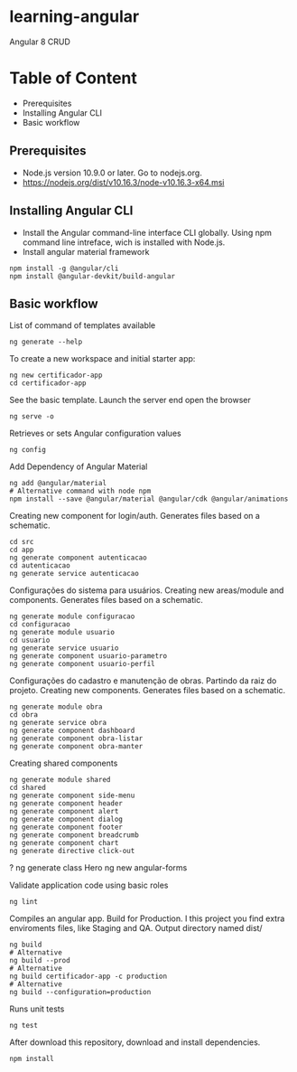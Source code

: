 # learning-angular

Angular 8 CRUD

# Table of Content
- Prerequisites
- Installing Angular CLI
- Basic workflow

## Prerequisites

- Node.js version 10.9.0 or later. Go to nodejs.org.
- https://nodejs.org/dist/v10.16.3/node-v10.16.3-x64.msi

## Installing Angular CLI

- Install the Angular command-line interface CLI globally. Using npm command line intreface, wich is installed with Node.js.
- Install angular material framework
```shel
npm install -g @angular/cli
npm install @angular-devkit/build-angular
```

## Basic workflow

List of command of templates available
```shel
ng generate --help
```

To create a new workspace and initial starter app:
```shel
ng new certificador-app
cd certificador-app
```

See the basic template. Launch the server end open the browser
```shel
ng serve -o
```

Retrieves or sets Angular configuration values
```shel
ng config
```

Add Dependency of Angular Material
```shel
ng add @angular/material
# Alternative command with node npm
npm install --save @angular/material @angular/cdk @angular/animations
```

Creating new component for login/auth. Generates files based on a schematic.
```shel
cd src
cd app
ng generate component autenticacao
cd autenticacao
ng generate service autenticacao
```

Configurações do sistema para usuários.
Creating new areas/module and components. Generates files based on a schematic.
```shel
ng generate module configuracao
cd configuracao
ng generate module usuario
cd usuario
ng generate service usuario
ng generate component usuario-parametro
ng generate component usuario-perfil
```

Configurações do cadastro e manutenção de obras. Partindo da raiz do projeto.
Creating new components. Generates files based on a schematic.
```shel
ng generate module obra
cd obra
ng generate service obra
ng generate component dashboard
ng generate component obra-listar
ng generate component obra-manter
```

Creating shared components
```shel
ng generate module shared
cd shared
ng generate component side-menu
ng generate component header
ng generate component alert
ng generate component dialog
ng generate component footer
ng generate component breadcrumb
ng generate component chart
ng generate directive click-out
```

?
ng generate class Hero
ng new angular-forms

Validate application code using basic roles
```shel
ng lint
```

Compiles an angular app. Build for Production. I this project you find extra enviroments files, like Staging and QA. Output directory named dist/
```shel
ng build
# Alternative
ng build --prod
# Alternative
ng build certificador-app -c production
# Alternative
ng build --configuration=production
```

Runs unit tests
```shel
ng test
```

After download this repository, download and install dependencies.
```shel
npm install
```